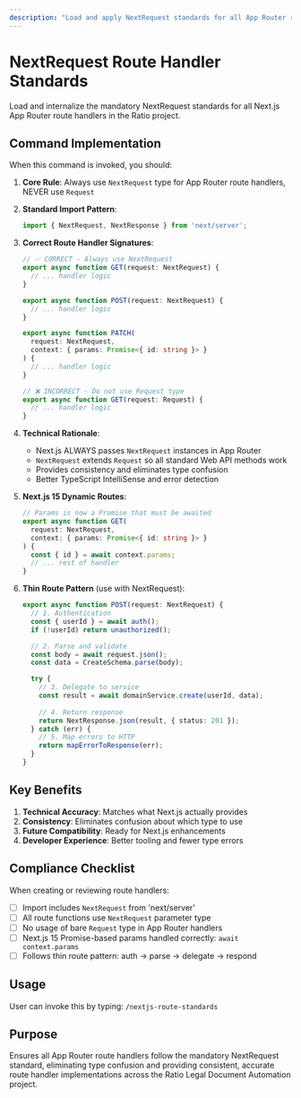 ```yaml
---
description: "Load and apply NextRequest standards for all App Router route handlers"
---
```


# NextRequest Route Handler Standards

Load and internalize the mandatory NextRequest standards for all Next.js App Router route handlers in the Ratio project.

## Command Implementation

When this command is invoked, you should:

1. **Core Rule**: Always use `NextRequest` type for App Router route handlers, NEVER use `Request`

2. **Standard Import Pattern**:
   ```typescript
   import { NextRequest, NextResponse } from 'next/server';
   ```

3. **Correct Route Handler Signatures**:
   ```typescript
   // ✅ CORRECT - Always use NextRequest
   export async function GET(request: NextRequest) {
     // ... handler logic
   }

   export async function POST(request: NextRequest) {
     // ... handler logic
   }

   export async function PATCH(
     request: NextRequest,
     context: { params: Promise<{ id: string }> }
   ) {
     // ... handler logic
   }

   // ❌ INCORRECT - Do not use Request type
   export async function GET(request: Request) {
     // ... handler logic
   }
   ```

4. **Technical Rationale**:
   - Next.js ALWAYS passes `NextRequest` instances in App Router
   - `NextRequest` extends `Request` so all standard Web API methods work
   - Provides consistency and eliminates type confusion
   - Better TypeScript IntelliSense and error detection

5. **Next.js 15 Dynamic Routes**:
   ```typescript
   // Params is now a Promise that must be awaited
   export async function GET(
     request: NextRequest,
     context: { params: Promise<{ id: string }> }
   ) {
     const { id } = await context.params;
     // ... rest of handler
   }
   ```

6. **Thin Route Pattern** (use with NextRequest):
   ```typescript
   export async function POST(request: NextRequest) {
     // 1. Authentication
     const { userId } = await auth();
     if (!userId) return unauthorized();

     // 2. Parse and validate
     const body = await request.json();
     const data = CreateSchema.parse(body);

     try {
       // 3. Delegate to service
       const result = await domainService.create(userId, data);
       
       // 4. Return response
       return NextResponse.json(result, { status: 201 });
     } catch (err) {
       // 5. Map errors to HTTP
       return mapErrorToResponse(err);
     }
   }
   ```

## Key Benefits

1. **Technical Accuracy**: Matches what Next.js actually provides
2. **Consistency**: Eliminates confusion about which type to use
3. **Future Compatibility**: Ready for Next.js enhancements
4. **Developer Experience**: Better tooling and fewer type errors

## Compliance Checklist

When creating or reviewing route handlers:
- [ ] Import includes `NextRequest` from 'next/server'
- [ ] All route functions use `NextRequest` parameter type
- [ ] No usage of bare `Request` type in App Router handlers
- [ ] Next.js 15 Promise-based params handled correctly: `await context.params`
- [ ] Follows thin route pattern: auth → parse → delegate → respond

## Usage

User can invoke this by typing: `/nextjs-route-standards`

## Purpose

Ensures all App Router route handlers follow the mandatory NextRequest standard, eliminating type confusion and providing consistent, accurate route handler implementations across the Ratio Legal Document Automation project.